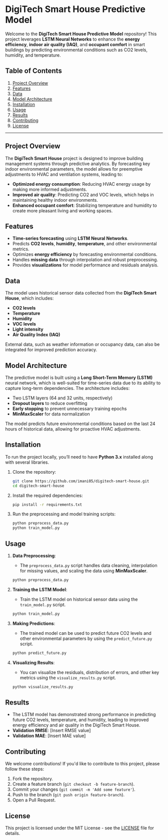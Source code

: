 # DigiTech Smart House Predictive Model

Welcome to the **DigiTech Smart House Predictive Model** repository! This project leverages **LSTM Neural Networks** to enhance the **energy efficiency**, **indoor air quality (IAQ)**, and **occupant comfort** in smart buildings by predicting environmental conditions such as CO2 levels, humidity, and temperature.

## Table of Contents
1. [Project Overview](#project-overview)
2. [Features](#features)
3. [Data](#data)
4. [Model Architecture](#model-architecture)
5. [Installation](#installation)
6. [Usage](#usage)
7. [Results](#results)
8. [Contributing](#contributing)
9. [License](#license)

---

## Project Overview
The **DigiTech Smart House** project is designed to improve building management systems through predictive analytics. By forecasting key indoor environmental parameters, the model allows for preemptive adjustments to HVAC and ventilation systems, leading to:
- **Optimized energy consumption**: Reducing HVAC energy usage by making more informed adjustments.
- **Improved air quality**: Predicting CO2 and VOC levels, which helps in maintaining healthy indoor environments.
- **Enhanced occupant comfort**: Stabilizing temperature and humidity to create more pleasant living and working spaces.

## Features
- **Time-series forecasting** using **LSTM Neural Networks**.
- Predicts **CO2 levels**, **humidity**, **temperature**, and other environmental metrics.
- Optimizes **energy efficiency** by forecasting environmental conditions.
- Handles **missing data** through interpolation and robust preprocessing.
- Provides **visualizations** for model performance and residuals analysis.

## Data
The model uses historical sensor data collected from the **DigiTech Smart House**, which includes:
- **CO2 levels**
- **Temperature**
- **Humidity**
- **VOC levels**
- **Light intensity**
- **Air Quality Index (IAQ)**

External data, such as weather information or occupancy data, can also be integrated for improved prediction accuracy.

## Model Architecture
The predictive model is built using a **Long Short-Term Memory (LSTM)** neural network, which is well-suited for time-series data due to its ability to capture long-term dependencies. The architecture includes:
- Two LSTM layers (64 and 32 units, respectively)
- **Dropout layers** to reduce overfitting
- **Early stopping** to prevent unnecessary training epochs
- **MinMaxScaler** for data normalization

The model predicts future environmental conditions based on the last 24 hours of historical data, allowing for proactive HVAC adjustments.

## Installation
To run the project locally, you’ll need to have **Python 3.x** installed along with several libraries.

1. Clone the repository:
   ```bash
   git clone https://github.com/imani05/digitech-smart-house.git
   cd digitech-smart-house
   ```

2. Install the required dependencies:
   ```bash
   pip install -r requirements.txt
   ```

3. Run the preprocessing and model training scripts:
   ```bash
   python preprocess_data.py
   python train_model.py
   ```

## Usage
1. **Data Preprocessing**:
   - The `preprocess_data.py` script handles data cleaning, interpolation for missing values, and scaling the data using **MinMaxScaler**.
   ```bash
   python preprocess_data.py
   ```

2. **Training the LSTM Model**:
   - Train the LSTM model on historical sensor data using the `train_model.py` script.
   ```bash
   python train_model.py
   ```

3. **Making Predictions**:
   - The trained model can be used to predict future CO2 levels and other environmental parameters by using the `predict_future.py` script.
   ```bash
   python predict_future.py
   ```

4. **Visualizing Results**:
   - You can visualize the residuals, distribution of errors, and other key metrics using the `visualize_results.py` script.
   ```bash
   python visualize_results.py
   ```

## Results
- The LSTM model has demonstrated strong performance in predicting future CO2 levels, temperature, and humidity, leading to improved energy efficiency and air quality in the DigiTech Smart House.
- **Validation RMSE**: [Insert RMSE value]
- **Validation MAE**: [Insert MAE value]

## Contributing
We welcome contributions! If you'd like to contribute to this project, please follow these steps:
1. Fork the repository.
2. Create a feature branch (`git checkout -b feature-branch`).
3. Commit your changes (`git commit -m 'Add some feature'`).
4. Push to the branch (`git push origin feature-branch`).
5. Open a Pull Request.

## License
This project is licensed under the MIT License - see the [LICENSE](LICENSE) file for details.


